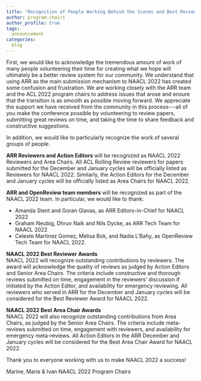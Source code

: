 ```yaml
---
title: "Recognition of People Working Behind the Scenes and Best Reviewer and Area Chair Awards"
author: program-chairs
author_profile: true
tags:
  announcement
categories:
  blog
---
```


First, we would like to acknowledge the tremendous amount of work of many people volunteering their time for creating what we hope will ultimately be a better review system for our community. We understand that using ARR as the main submission mechanism to NAACL 2022 has created some confusion and frustration. We are working closely with the ARR team and the ACL 2022 program chairs to address issues that arose and ensure that the transition is as smooth as possible moving forward. We appreciate the support we have received from the community in this process---all of you make the conference possible by volunteering to review papers, submitting great reviews on time, and taking the time to share feedback and constructive suggestions.

In addition, we would like to particularly recognize the work of several groups of people. 

**ARR Reviewers and Action Editors**
will be recognized as NAACL 2022 Reviewers and Area Chairs. All ACL Rolling Review reviewers for papers submitted for the December and January cycles will be officially listed as Reviewers for NAACL 2022. Similarly, the Action Editors for the December and January cycles will be officially listed as Area Chairs for NAACL 2022.

**ARR and OpenReview team members**
will be recognized as part of the NAACL 2022 team. In particular, we would like to thank:

- Amanda Stent and Goran Glavas, as ARR Editors-in-Chief for NAACL 2022
- Graham Neubig, Dhruv Naik and Nils Dycke, as ARR Tech Team for NAACL 2022
- Celeste Martinez Gomez, Melisa Bok, and Nadia L'Bahy, as OpenReview Tech Team for NAACL 2022.

**NAACL 2022 Best Reviewer Awards**<br>
NAACL 2022 will recognize outstanding contributions by reviewers. The award will acknowledge the quality of reviews as judged by Action Editors and Senior Area Chairs. The criteria include constructive and thorough reviews submitted on time, engagement in the reviewers’ discussion if initiated by the Action Editor, and availability for emergency reviewing. All reviewers who served in ARR for the December and January cycles will be considered for the Best Reviewer Award for NAACL 2022.

**NAACL 2022 Best Area Chair Awards**<br>
NAACL 2022 will also recognize outstanding contributions from Area Chairs, as judged by the Senior Area Chairs. The criteria include meta-reviews submitted on time, engagement with reviewers, and availability for emergency meta-reviews. All Action Editors in the ARR December and January cycles will be considered for the Best Area Chair Award for NAACL 2022.

Thank you to everyone working with us to make NAACL 2022 a success!

Marine, Marie & Ivan
NAACL 2022 Program Chairs
